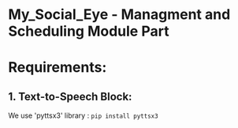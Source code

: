 # My_Social_Eye - Managment and Scheduling Module Part

# Requirements:

## 1. Text-to-Speech Block:

We use 'pyttsx3' library : `pip install pyttsx3`
